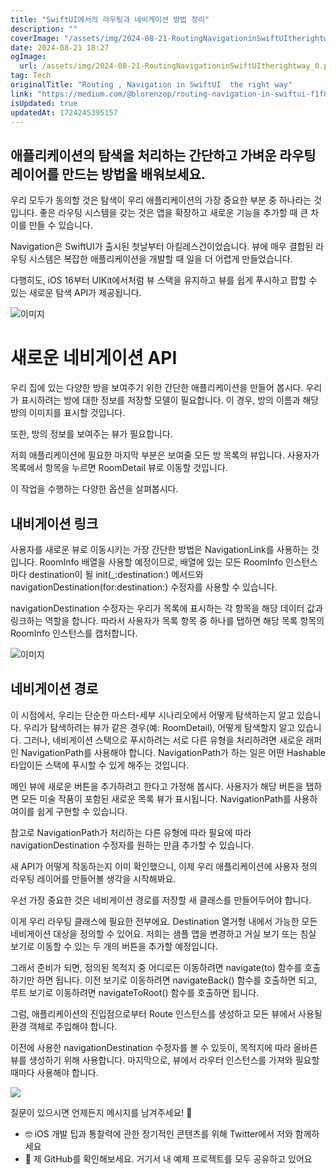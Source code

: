 ```yaml
---
title: "SwiftUI에서의 라우팅과 네비게이션 방법 정리"
description: ""
coverImage: "/assets/img/2024-08-21-RoutingNavigationinSwiftUItherightway_0.png"
date: 2024-08-21 18:27
ogImage: 
  url: /assets/img/2024-08-21-RoutingNavigationinSwiftUItherightway_0.png
tag: Tech
originalTitle: "Routing , Navigation in SwiftUI  the right way"
link: "https://medium.com/@blorenzop/routing-navigation-in-swiftui-f1f8ff818937"
isUpdated: true
updatedAt: 1724245395157
---
```



## 애플리케이션의 탐색을 처리하는 간단하고 가벼운 라우팅 레이어를 만드는 방법을 배워보세요.

우리 모두가 동의할 것은 탐색이 우리 애플리케이션의 가장 중요한 부분 중 하나라는 것입니다. 좋은 라우팅 시스템을 갖는 것은 앱을 확장하고 새로운 기능을 추가할 때 큰 차이를 만들 수 있습니다.

Navigation은 SwiftUI가 출시된 첫날부터 아킬레스건이었습니다. 뷰에 매우 결합된 라우팅 시스템은 복잡한 애플리케이션을 개발할 때 일을 더 어렵게 만들었습니다.

다행히도, iOS 16부터 UIKit에서처럼 뷰 스택을 유지하고 뷰를 쉽게 푸시하고 팝할 수 있는 새로운 탐색 API가 제공됩니다.

<div class="content-ad"></div>

![이미지](/assets/img/2024-08-21-RoutingNavigationinSwiftUItherightway_0.png)

# 새로운 네비게이션 API

우리 집에 있는 다양한 방을 보여주기 위한 간단한 애플리케이션을 만들어 봅시다. 우리가 표시하려는 방에 대한 정보를 저장할 모델이 필요합니다. 이 경우, 방의 이름과 해당 방의 이미지를 표시할 것입니다.

또한, 방의 정보를 보여주는 뷰가 필요합니다.

<div class="content-ad"></div>

저희 애플리케이션에 필요한 마지막 부분은 보여줄 모든 방 목록의 뷰입니다. 사용자가 목록에서 항목을 누르면 RoomDetail 뷰로 이동할 것입니다.

이 작업을 수행하는 다양한 옵션을 살펴봅시다.

## 내비게이션 링크

사용자를 새로운 뷰로 이동시키는 가장 간단한 방법은 NavigationLink를 사용하는 것입니다. RoomInfo 배열을 사용할 예정이므로, 배열에 있는 모든 RoomInfo 인스턴스마다 destination이 될 init(_:destination:) 메서드와 navigationDestination(for:destination:) 수정자를 사용할 수 있습니다.

<div class="content-ad"></div>

navigationDestination 수정자는 우리가 목록에 표시하는 각 항목을 해당 데이터 값과 링크하는 역할을 합니다. 따라서 사용자가 목록 항목 중 하나를 탭하면 해당 목록 항목의 RoomInfo 인스턴스를 캡처합니다.

![이미지](https://miro.medium.com/v2/resize:fit:462/1*G04epGt-vTLS956eb_Jo1w.gif)

## 네비게이션 경로

이 시점에서, 우리는 단순한 마스터-세부 시나리오에서 어떻게 탐색하는지 알고 있습니다. 우리가 탐색하려는 뷰가 같은 경우(예: RoomDetail), 어떻게 탐색할지 알고 있습니다. 그러나, 네비게이션 스택으로 푸시하려는 서로 다른 유형을 처리하려면 새로운 래퍼인 NavigationPath를 사용해야 합니다. NavigationPath가 하는 일은 어떤 Hashable 타입이든 스택에 푸시할 수 있게 해주는 것입니다.

<div class="content-ad"></div>

메인 뷰에 새로운 버튼을 추가하려고 한다고 가정해 봅시다. 사용자가 해당 버튼을 탭하면 모든 미술 작품이 포함된 새로운 목록 뷰가 표시됩니다. NavigationPath를 사용하여이를 쉽게 구현할 수 있습니다.

참고로 NavigationPath가 처리하는 다른 유형에 따라 필요에 따라 navigationDestination 수정자를 원하는 만큼 추가할 수 있습니다.

<div class="content-ad"></div>

새 API가 어떻게 작동하는지 이미 확인했으니, 이제 우리 애플리케이션에 사용자 정의 라우팅 레이어를 만들어볼 생각을 시작해봐요.

우선 가장 중요한 것은 네비게이션 경로를 저장할 새 클래스를 만들어두어야 합니다.

이게 우리 라우팅 클래스에 필요한 전부에요. Destination 열거형 내에서 가능한 모든 네비게이션 대상을 정의할 수 있어요. 저희는 샘플 앱을 변경하고 거실 보기 또는 침실 보기로 이동할 수 있는 두 개의 버튼을 추가할 예정입니다.

그래서 준비가 되면, 정의된 목적지 중 어디로든 이동하려면 navigate(to) 함수를 호출하기만 하면 됩니다. 이전 보기로 이동하려면 navigateBack() 함수를 호출하면 되고, 루트 보기로 이동하려면 navigateToRoot() 함수를 호출하면 됩니다.

<div class="content-ad"></div>

그럼, 애플리케이션의 진입점으로부터 Route 인스턴스를 생성하고 모든 뷰에서 사용될 환경 객체로 주입해야 합니다.

이전에 사용한 navigationDestination 수정자를 볼 수 있듯이, 목적지에 따라 올바른 뷰를 생성하기 위해 사용합니다. 마지막으로, 뷰에서 라우터 인스턴스를 가져와 필요할 때마다 사용해야 합니다.

<img src="https://miro.medium.com/v2/resize:fit:462/1*wRmlp16QfJEjD80eKrdMsw.gif" />

질문이 있으시면 언제든지 메시지를 남겨주세요! 🙂

<div class="content-ad"></div>

- 🤓 iOS 개발 팁과 통찰력에 관한 정기적인 콘텐츠를 위해 Twitter에서 저와 함께하세요
- 🚀 제 GitHub를 확인해보세요. 거기서 내 예제 프로젝트를 모두 공유하고 있어요